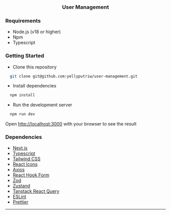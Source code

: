 <h3 align="center">User Management</h3>

### Requirements

- Node.js (v18 or higher)
- Npm
- Typescript

### Getting Started

- Clone this repository

```sh
  git clone git@github.com:yellyputriw/user-management.git
```

- Install dependencies

```sh
  npm install
```

- Run the development server

```sh
  npm run dev
```

Open [http://localhost:3000](http://localhost:3000) with your browser to see the result

### Dependencies

- [Next.js](https://nextjs.org)
- [Typescript](https://www.typescriptlang.org/)
- [Tailwind CSS](https://tailwindcss.com/)
- [React Icons](https://react-icons.github.io/react-icons/)
- [Axios](https://axios-http.com/docs/intro)
- [React Hook Form](https://react-hook-form.com/)
- [Zod](https://zod.dev/)
- [Zustand](https://github.com/pmndrs/zustand)
- [Tanstack React Query](https://tanstack.com/query/v4)
- [ESLint](https://eslint.org/)
- [Prettier](https://prettier.io/)

---
